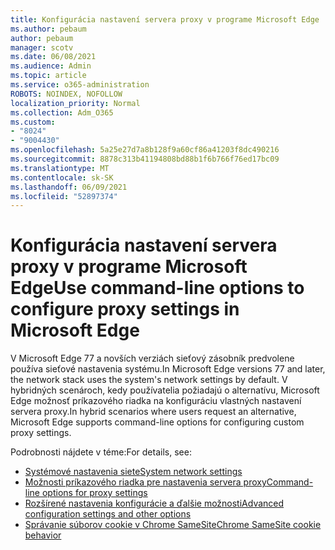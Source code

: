 ```yaml
---
title: Konfigurácia nastavení servera proxy v programe Microsoft Edge
ms.author: pebaum
author: pebaum
manager: scotv
ms.date: 06/08/2021
ms.audience: Admin
ms.topic: article
ms.service: o365-administration
ROBOTS: NOINDEX, NOFOLLOW
localization_priority: Normal
ms.collection: Adm_O365
ms.custom:
- "8024"
- "9004430"
ms.openlocfilehash: 5a25e27d7a8b128f9a60cf86a41203f8dc490216
ms.sourcegitcommit: 8878c313b41194808bd88b1f6b766f76ed17bc09
ms.translationtype: MT
ms.contentlocale: sk-SK
ms.lasthandoff: 06/09/2021
ms.locfileid: "52897374"
---
```

# <a name="use-command-line-options-to-configure-proxy-settings-in-microsoft-edge"></a><span data-ttu-id="1a2ed-102">Konfigurácia nastavení servera proxy v programe Microsoft Edge</span><span class="sxs-lookup"><span data-stu-id="1a2ed-102">Use command-line options to configure proxy settings in Microsoft Edge</span></span>

<span data-ttu-id="1a2ed-103">V Microsoft Edge 77 a novších verziách sieťový zásobník predvolene používa sieťové nastavenia systému.</span><span class="sxs-lookup"><span data-stu-id="1a2ed-103">In Microsoft Edge versions 77 and later, the network stack uses the system's network settings by default.</span></span> <span data-ttu-id="1a2ed-104">V hybridných scenároch, kedy používatelia požiadajú o alternatívu, Microsoft Edge možnosť príkazového riadka na konfiguráciu vlastných nastavení servera proxy.</span><span class="sxs-lookup"><span data-stu-id="1a2ed-104">In hybrid scenarios where users request an alternative, Microsoft Edge supports command-line options for configuring custom proxy settings.</span></span> 

<span data-ttu-id="1a2ed-105">Podrobnosti nájdete v téme:</span><span class="sxs-lookup"><span data-stu-id="1a2ed-105">For details, see:</span></span>

- [<span data-ttu-id="1a2ed-106">Systémové nastavenia siete</span><span class="sxs-lookup"><span data-stu-id="1a2ed-106">System network settings</span></span>](/deployedge/edge-learnmore-cmdline-options-proxy-settings#system-network-settings)
- [<span data-ttu-id="1a2ed-107">Možnosti príkazového riadka pre nastavenia servera proxy</span><span class="sxs-lookup"><span data-stu-id="1a2ed-107">Command-line options for proxy settings</span></span>](/deployedge/edge-learnmore-cmdline-options-proxy-settings#system-network-settings)
- [<span data-ttu-id="1a2ed-108">Rozšírené nastavenia konfigurácie a ďalšie možnosti</span><span class="sxs-lookup"><span data-stu-id="1a2ed-108">Advanced configuration settings and other options</span></span>](https://go.microsoft.com/fwlink/?linkid=2134293)
- [<span data-ttu-id="1a2ed-109">Správanie súborov cookie v Chrome SameSite</span><span class="sxs-lookup"><span data-stu-id="1a2ed-109">Chrome SameSite cookie behavior</span></span>](/office365/troubleshoot/miscellaneous/chrome-behavior-affects-applications)